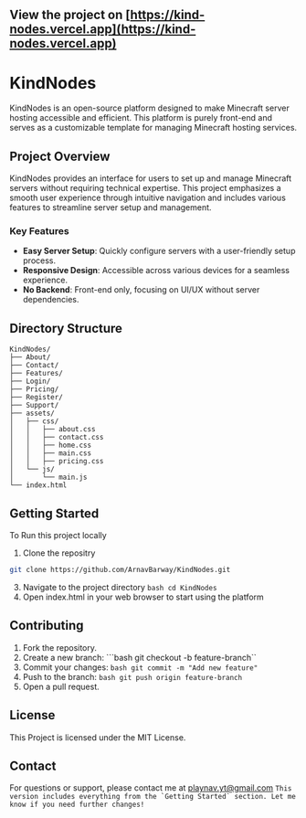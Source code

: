 
## View the project on [https://kind-nodes.vercel.app](https://kind-nodes.vercel.app)

# KindNodes

KindNodes is an open-source platform designed to make Minecraft server hosting accessible and efficient. This platform is purely front-end and serves as a customizable template for managing Minecraft hosting services.

## Project Overview

KindNodes provides an interface for users to set up and manage Minecraft servers without requiring technical expertise. This project emphasizes a smooth user experience through intuitive navigation and includes various features to streamline server setup and management.

### Key Features

- **Easy Server Setup**: Quickly configure servers with a user-friendly setup process.
- **Responsive Design**: Accessible across various devices for a seamless experience.
- **No Backend**: Front-end only, focusing on UI/UX without server dependencies.

## Directory Structure

```plaintext
KindNodes/
├── About/
├── Contact/
├── Features/
├── Login/
├── Pricing/
├── Register/
├── Support/
├── assets/
│   ├── css/
│   │   ├── about.css
│   │   ├── contact.css
│   │   ├── home.css
│   │   ├── main.css
│   │   ├── pricing.css
│   └── js/
│       └── main.js
└── index.html
```


## Getting Started
To Run this project locally
1. Clone the repositry
```bash
git clone https://github.com/ArnavBarway/KindNodes.git
```
3. Navigate to the project directory
```bash cd KindNodes```
4. Open index.html in your web browser to start using the platform

## Contributing 
1. Fork the repository.
2. Create a new branch:
```bash git checkout -b feature-branch``
3. Commit your changes:
```bash git commit -m "Add new feature"```
4. Push to the branch:
```bash git push origin feature-branch```
5. Open a pull request.

## License 
This Project is licensed under the MIT License.

## Contact
For questions or support, please contact me at playnav.yt@gmail.com
```This version includes everything from the `Getting Started` section. Let me know if you need further changes!```

